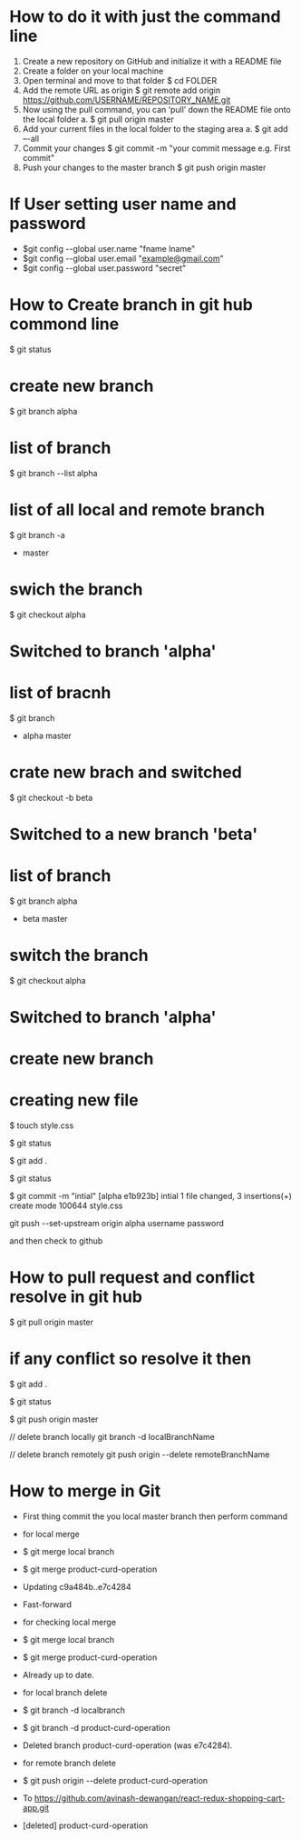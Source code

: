 
    
# How to do it with just the command line
1. Create a new repository on GitHub and initialize it with a README file
2. Create a folder on your local machine
3. Open terminal and move to that folder
$ cd FOLDER
4. Add the remote URL as origin
$ git remote add origin https://github.com/USERNAME/REPOSITORY_NAME.git
5. Now using the pull command, you can ‘pull’ down the README file onto the local folder
a. $ git pull origin master
6. Add your current files in the local folder to the staging area
a. $ git add –-all
7. Commit your changes
$ git commit -m "your commit message e.g. First commit"
8. Push your changes to the master branch
$ git push origin master

# If User setting user name and password
- $git config --global user.name "fname lname"
- $git config --global user.email "example@gmail.com"
- $git config --global user.password "secret"

# How to Create branch in git hub commond line

$ git status

# create new branch
$ git branch alpha

# list of branch
$ git branch --list
alpha

# list of all local and remote branch
$ git branch -a

- master

# swich the branch
$ git checkout alpha

# Switched to branch 'alpha'

# list of bracnh
$ git branch

- alpha
  master

# crate new brach and switched
$ git checkout -b beta

# Switched to a new branch 'beta'

# list of branch

$ git branch
alpha

- beta
  master

# switch the branch
$ git checkout alpha

# Switched to branch 'alpha'

# create new branch

# creating new file
$ touch style.css

$ git status

$ git add .

$ git status

$ git commit -m "intial"
[alpha e1b923b] intial
1 file changed, 3 insertions(+)
create mode 100644 style.css

git push --set-upstream origin alpha
username
password

and then check to github





# How to pull request and conflict resolve in git hub

$ git pull origin master

# if any conflict so resolve it then

$ git add .

$ git status

$ git push origin master


// delete branch locally
git branch -d localBranchName

// delete branch remotely
git push origin --delete remoteBranchName




# How to merge in Git
- First thing commit the you local master branch then perform command

- for local merge

- $ git merge local branch
- $ git merge product-curd-operation
- Updating c9a484b..e7c4284
- Fast-forward

  
- for checking local merge

- $ git merge local branch
- $ git merge product-curd-operation
- Already up to date.



- for local branch delete


- $ git branch -d localbranch
- $ git branch -d product-curd-operation
- Deleted branch product-curd-operation (was e7c4284).



- for remote branch delete
- $ git push origin --delete product-curd-operation
- To https://github.com/avinash-dewangan/react-redux-shopping-cart-app.git
- [deleted]         product-curd-operation



